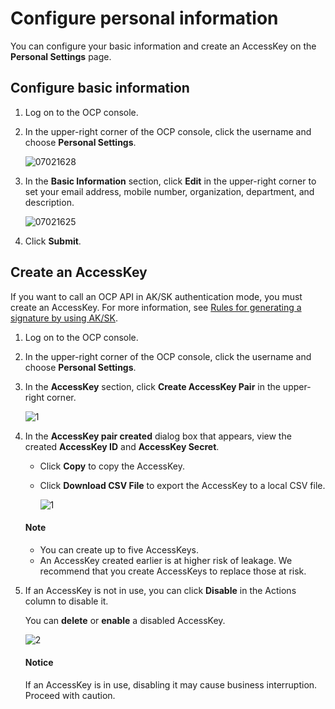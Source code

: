 # Configure personal information

You can configure your basic information and create an AccessKey on the **Personal Settings** page.

## Configure basic information

1. Log on to the OCP console.

2. In the upper-right corner of the OCP console, click the username and choose **Personal Settings**.

   ![07021628](https://obbusiness-private.oss-cn-shanghai.aliyuncs.com/doc/img/ocp/402-en/%E4%B8%AA%E4%BA%BA%E8%AE%BE%E7%BD%AE1.png)

3. In the **Basic Information** section, click **Edit** in the upper-right corner to set your email address, mobile number, organization, department, and description.

   ![07021625](https://obbusiness-private.oss-cn-shanghai.aliyuncs.com/doc/img/ocp/402-en/%E7%BC%96%E8%BE%91%E5%9F%BA%E7%A1%80%E4%BF%A1%E6%81%AF1.png)

4. Click **Submit**.

## Create an AccessKey

If you want to call an OCP API in AK/SK authentication mode, you must create an AccessKey. For more information, see [Rules for generating a signature by using AK/SK](../../1900.reference-guide/200.api-reference/300.ak-sk-sign-roles.md).

1. Log on to the OCP console.

2. In the upper-right corner of the OCP console, click the username and choose **Personal Settings**.

3. In the **AccessKey** section, click **Create AccessKey Pair** in the upper-right corner.

   ![1](https://obbusiness-private.oss-cn-shanghai.aliyuncs.com/doc/img/ocp/402-en/%E4%B8%80%E9%94%AE%E7%94%9F%E6%88%90asks.png)

4. In the **AccessKey pair created** dialog box that appears, view the created **AccessKey ID** and **AccessKey Secret**.

   * Click **Copy** to copy the AccessKey.
   * Click **Download CSV File** to export the AccessKey to a local CSV file.

      ![1](https://obbusiness-private.oss-cn-shanghai.aliyuncs.com/doc/img/ocp/402-en/%E7%94%9F%E6%88%90asks%E6%88%90%E5%8A%9F.png)

    <main id="notice" type='explain'>
    <h4>Note</h4>
    <p><ul><li>You can create up to five AccessKeys. </li><li>An AccessKey created earlier is at higher risk of leakage. We recommend that you create AccessKeys to replace those at risk. </li></ul></p>
    </main>

5. If an AccessKey is not in use, you can click **Disable** in the Actions column to disable it.

   You can **delete** or **enable** a disabled AccessKey.

   ![2](https://obbusiness-private.oss-cn-shanghai.aliyuncs.com/doc/img/ocp/402-en/%E7%A6%81%E7%94%A8ak1.png)

    <main id="notice" type='alert'>
      <h4>Notice</h4>
      <p>If an AccessKey is in use, disabling it may cause business interruption. Proceed with caution. </p>
      </main>
